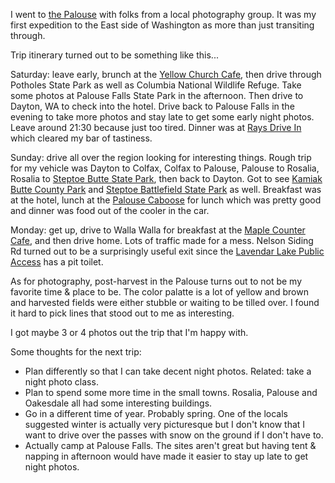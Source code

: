 
I went to [the Palouse](https://en.wikipedia.org/wiki/Palouse) with folks from a local photography group. It was my
first expedition to the East side of Washington as more than just transiting through.

Trip itinerary turned out to be something like this...

Saturday: leave early, brunch at the [Yellow Church Cafe](http://theyellowchurchcafe.com), then drive through Potholes
State Park as well as Columbia National Wildlife Refuge. Take some photos at Palouse Falls State Park in the afternoon. 
Then drive to Dayton, WA to check into the hotel. Drive back to Palouse Falls in the evening to take more photos and
stay late to get some early night photos. Leave around 21:30 because just too tired.  Dinner was at [Rays Drive 
In](https://www.yelp.com/biz/rays-drive-in-dayton) which cleared my bar of tastiness.

Sunday: drive all over the region looking for interesting things. Rough trip for my vehicle was Dayton to Colfax,
Colfax to Palouse, Palouse to Rosalia, Rosalia to [Steptoe Butte State Park](https://en.wikipedia.org/wiki/Steptoe_Butte), 
then back to Dayton.  Got to see [Kamiak Butte County Park](https://en.wikipedia.org/wiki/Kamiak_Butte) and [Steptoe
Battlefield State Park](https://en.wikipedia.org/wiki/Steptoe_Battlefield_State_Park) as well. Breakfast was at the
hotel, lunch at the [Palouse Caboose](https://www.palousecaboose.com) for lunch which was pretty good and dinner was
food out of the cooler in the car.

Monday: get up, drive to Walla Walla for breakfast at the [Maple Counter Cafe](https://maplecountercafe.com), and then
drive home.  Lots of traffic made for a mess.  Nelson Siding Rd turned out to be a surprisingly useful exit since the
[Lavendar Lake Public Access](https://wdfw.wa.gov/places-to-go/water-access-sites/30288) has a pit toilet.

As for photography, post-harvest in the Palouse turns out to not be my favorite time & place to be.  The color
palatte is a lot of yellow and brown and harvested fields were either stubble or waiting to be tilled over.  I found
it hard to pick lines that stood out to me as interesting.

I got maybe 3 or 4 photos out the trip that I'm happy with.

Some thoughts for the next trip:
- Plan differently so that I can take decent night photos.  Related: take a night photo class.
- Plan to spend some more time in the small towns.  Rosalia, Palouse and Oakesdale all had some interesting buildings.
- Go in a different time of year.  Probably spring.  One of the locals suggested winter is actually very picturesque
but I don't know that I want to drive over the passes with snow on the ground if I don't have to.
- Actually camp at Palouse Falls.  The sites aren't great but having tent & napping in afternoon would have made it 
easier to stay up late to get night photos.